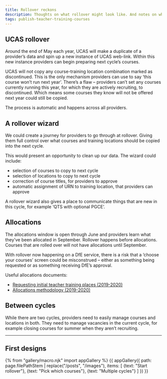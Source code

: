 ```yaml
---
title: Rollover reckons
description: Thoughts on what rollover might look like. And notes on what rollover is right now.
tags: publish-teacher-training-courses
---
```

## UCAS rollover

Around the end of May each year, UCAS will make a duplicate of a provider’s data and spin up a new instance of UCAS web-link. Within this new instance providers can begin preparing next cycle’s courses.

UCAS will not copy any course-training location combination marked as discontinued. This is the only mechanism providers can use to say ‘this course won’t run next year’. There’s a flaw – providers can’t set any courses currently running this year, for which they are actively recruiting, to discontinued. Which means some courses they know will not be offered next year could still be copied.

The process is automatic and happens across all providers.

## A rollover wizard

We could create a journey for providers to go through at rollover. Giving them full control over what courses and training locations should be copied into the next cycle.

This would present an opportunity to clean up our data. The wizard could include:

* selection of courses to copy to next cycle
* selection of locations to copy to next cycle
* correction of course titles, for providers to approve
* automatic assignment of URN to training location, that providers can approve

A rollover wizard also gives a place to communicate things that are new in this cycle, for example ‘QTS with optional PGCE’.

## Allocations

The allocations window is open through June and providers learn what they’ve been allocated in September. Rollover happens before allocations. Courses that are rolled over will not have allocations until September.

With rollover now happening on a DfE service, there is a risk that a ‘choose your courses’ screen could be misconstrued – either as something being requested or as something receiving DfE’s approval.

Useful allocations documents:

* [Requesting initial teacher training places (2019-2020)](https://assets.publishing.service.gov.uk/government/uploads/system/uploads/attachment_data/file/713250/Requesting_initial_teacher_training_places_-_process_for_2019_to_2020.pdf)
* [Allocations methodology (2019-2020)](https://assets.publishing.service.gov.uk/government/uploads/system/uploads/attachment_data/file/739433/Initial_teacher_training_allocations_methodology_-_19-20.pdf)

## Between cycles

While there are two cycles, providers need to easily manage courses and locations in both. They need to manage vacancies in the current cycle, for example closing courses for summer when they aren’t recruiting.

* * *

## First designs

{% from "gallery/macro.njk" import appGallery %}
{{ appGallery({
  path: page.filePathStem | replace("/posts", "/images"),
  items: [
    {text: "Start rollover"},
    {text: "Pick which courses"},
    {text: "Multiple cycles"}
  ]
}) }}
